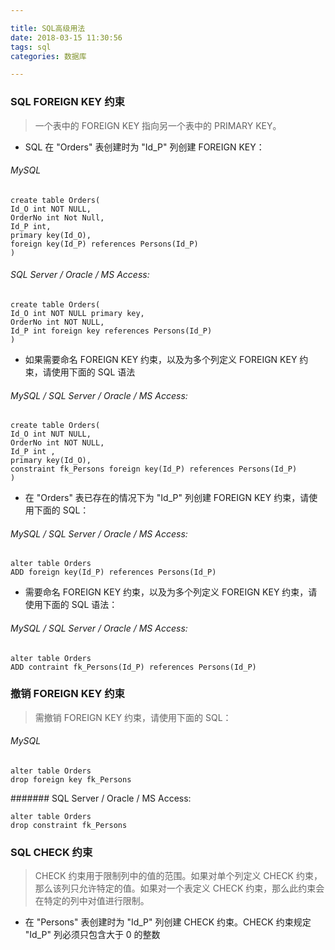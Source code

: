```yaml
---

title: SQL高级用法
date: 2018-03-15 11:30:56
tags: sql
categories: 数据库

---
```


### SQL FOREIGN KEY 约束

> 一个表中的 FOREIGN KEY 指向另一个表中的 PRIMARY KEY。

-  SQL 在 "Orders" 表创建时为 "Id_P" 列创建 FOREIGN KEY：

###### MySQL

```
create table Orders(
Id_O int NOT NULL,
OrderNo int Not Null,
Id_P int,
primary key(Id_O),
foreign key(Id_P) references Persons(Id_P)
)
```

###### SQL Server / Oracle / MS Access:

```
create table Orders(
Id_O int NOT NULL primary key,
OrderNo int NOT NULL,
Id_P int foreign key references Persons(Id_P)
)
```

- 如果需要命名 FOREIGN KEY 约束，以及为多个列定义 FOREIGN KEY 约束，请使用下面的 SQL 语法

###### MySQL / SQL Server / Oracle / MS Access:

```
create table Orders(
Id_O int NUT NULL,
OrderNo int NOT NULL,
Id_P int ,
primary key(Id_O),
constraint fk_Persons foreign key(Id_P) references Persons(Id_P)
)
```

- 在 "Orders" 表已存在的情况下为 "Id_P" 列创建 FOREIGN KEY 约束，请使用下面的 SQL：

###### MySQL / SQL Server / Oracle / MS Access:

```
alter table Orders
ADD foreign key(Id_P) references Persons(Id_P)
```

- 需要命名 FOREIGN KEY 约束，以及为多个列定义 FOREIGN KEY 约束，请使用下面的 SQL 语法：

###### MySQL / SQL Server / Oracle / MS Access:

```
alter table Orders
ADD contraint fk_Persons(Id_P) references Persons(Id_P)
```

### 撤销 FOREIGN KEY 约束

> 需撤销 FOREIGN KEY 约束，请使用下面的 SQL：

###### MySQL

```
alter table Orders
drop foreign key fk_Persons
```

####### SQL Server / Oracle / MS Access:

```
alter table Orders
drop constraint fk_Persons
```

### SQL CHECK 约束

> CHECK 约束用于限制列中的值的范围。如果对单个列定义 CHECK 约束，那么该列只允许特定的值。如果对一个表定义 CHECK 约束，那么此约束会在特定的列中对值进行限制。

-  在 "Persons" 表创建时为 "Id_P" 列创建 CHECK 约束。CHECK 约束规定 "Id_P" 列必须只包含大于 0 的整数

```

```